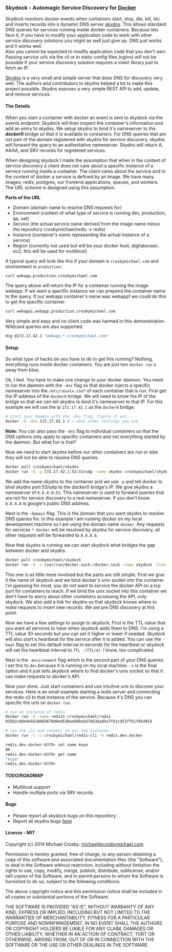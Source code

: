 ### Skydock - Automagic Service Discovery for [Docker](https://github.com/dotcloud/docker)


Skydock monitors docker events when containers start, stop, die, kill, etc and inserts records into a dynamic
DNS server [skydns](https://github.com/skynetservices/skydns).  This allows standard DNS queries for services
running inside docker containers.  Because lets face it, if you have to modify your application code to work
with other service discovery solutions you might as well just give up.  DNS just works and it works well.  
Also you cannot be expected to modify application code that you don't own.  Passing service urls via the
cli or in static config files (nginx) will not be possible if your service discovery solution requires
a client library just to fetch an IP.  


[Skydns](https://github.com/skynetservices/skydns) is a very small and simple server that does DNS for 
discovery very well.  The authors and contributors to skydns helped a lot to make this project possible.
Skydns exposes a very simple REST API to add, update, and remove services.


#### The Details

When you start a container with docker an event is sent to skydock via the events endpoint.  Skydock will
then inspect the container's information and add an entry to skydns.  We setup skydns to bind it's nameserver
to the **docker0** bridge so that it is available to containers.  For DNS queries that are not part of the 
domain registered with skydns for service discovery, skydns will forward the query to an authoritative nameserver.
Skydns will return A, AAAA, and SRV records for registered services.



When designing skydock I made the assumption that when in the context of service discovery a client does
not care about a specific instance of a service running inside a container.  The client cares about the 
service and in the context of docker a service is defined by an image.  We have many images; redis, postgres,
our frontend applications, queues, and workers.  The URL scheme is designed using this assumption.


**Parts of the URL**
* Domain (domain name to resolve DNS requests for)
* Environment (context of what type of service is running dev, production, qa, uat)
* Service (the actual service name derived from the image name minus the repository crosbymichael/redis -> redis)
* Instance (container's name representing the actual instance of a service)
* Region (currently not used but will be your docker host, digitalocean, ec2; this will be used for multihost)


A typical query will look like this if your domain is `crosbymichael.com` and environment is `production`:

```bash
curl webapp.production.crosbymichael.com
```

The query above will return the IP for a container running the image webapp.  If we want a specific instance
we can prepend the container name to the query.  If our webapp container's name was webapp1 we could do this 
to get the specific container.

```bash
curl webapp1.webapp.production.crosbymichael.com
```

Very simple and easy and no client code was harmed in this demonstration.  Wildcard queries are also supported.  

```bash
dig @172.17.42.1 "webapp.*.crosbymichael.com"
```


#### Setup

So what type of hacks do you have to do to get this running?  Nothing, everything runs inside docker containers.
You are just two `docker run` s away from bliss.


Ok, I lied.  You have to make one change to your docker daemon.  You need to run the daemon with the `-dns` flag so
that docker injects a specific nameserver into the `/etc/resolv.conf` of each container that is run.  First get the 
IP address of the `docker0` bridge.  We will need to know the IP of the bridge so that we can tell skydns to bind it's 
nameserver to that IP.  For this example we will use the ip `172.17.42.1` as the `docker0` bridge.


```bash
# start your daemon with the -dns flag, figure it out...
docker -d -dns 172.17.42.1 # + what other settings you use
```

**Note:**
You can also pass the `-dns` flag to individual containers so that the DNS options only apply to specific 
containers and not everything started by the daemon.  But what fun is that?

Now we need to start skydns before our other containers are run or else they will not be able to resolve DNS queries.

```bash
docker pull crosbymichael/skydns
docker run -d -p 172.17.42.1:53:53/udp -name skydns crosbymichael/skydns -nameserver 8.8.8.8:53 -domain docker
```

We add the name skydns to the container and we use `-p` and tell docker to bind skydns port 53/udp to the docker0 bridge's IP.
We give skydns a nameserver of `8.8.8.8:53`.  This nameserver is used to forward queries that are not for service discovery to a 
real nameserver.  If you don't know `8.8.8.8` is google's public DNS address.


Next is the `-domain` flag.  This is the domain that you want skydns to resolve DNS queries for.  In this example I am running 
docker on my local development machine so I am using the domain name `docker`.  Any requests for services `*.docker` will be 
resolved by skydns for service discovery, all other requests will be forwarded to `8.8.8.8`.


Now that skydns is running we can start skydock what bridges the gap between docker and skydns.


```bash
docker pull crosbymichael/skydock
docker run -d -v /var/run/docker.sock:/docker.sock -name skydock -link skydns:skydns crosbymichael/skydock -ttl 30 -environment dev -s /docker.sock -domain docker
```


This one is as little more involved but the parts are still simple.  First we give it the name of skydock and we bind docker's unix socket into the container.
I'm guessing for most, you do not want to service the docker API on a tcp port for containers to reach.  If we bind the unix socket into this container we don't 
have to worry about other containers accessing the API, only skydock.  We also add a link for skydns so that skydock knows where to make requests to insert 
new records.  We are pre DNS discovery at this point.


Now we have a few settings to assign to skydock.  First is the TTL value that you want all services to have when skydock adds them to DNS.  I'm using a
TTL value 30 seconds but you can set it higher or lower if needed.  Skydock will also start a heartbeat for the service after it is added.  You can use 
the `-beat` flag to set this default interval in seconds for the heartbeat or skydock will set the heartbeat interval to `TTL -(TTL/4)`.  I know, too 
complicated.


Next is the `-environment` flag which is the second part of your DNS queries.  I set this to `dev` because it is running on my local machine.  `-s` is 
the final option and it just tells skydock where to find docker's unix socket so that it can make requests to docker's API.


Now your done.  Just start containers and use intuitive urls to discover your services.  Here is an small example starting a redis server and connecting 
the redis-cli to that instance of the service.  Because it's DNS you can specific the urls on `docker run`.  


```bash
# run an instance of redis
docker run -d -name redis1 crosbymichael/redis
03582c0de0ebb10665678d6ed530ae98bebd7d63dad5e7fb1cd53ffb1f85d91d

# run the cli and connect to our new instance
docker run -t -i crosbymichael/redis-cli -h redis.dev.docker

redis.dev.docker:6379> set name koye
OK
redis.dev.docker:6379> get name
"koye"
redis.dev.docker:6379>

```


#### TODO/ROADMAP
* Multihost support
* Handle multiple ports via SRV records

#### Bugs
* Please report all skydock bugs on this repository
* Report all skydns bugs [here](https://github.com/skynetservices/skydns/issues?state=open)

#### License - MIT

Copyright (c) 2014 Michael Crosby. michael@crosbymichael.com

Permission is hereby granted, free of charge, to any person
obtaining a copy of this software and associated documentation 
files (the "Software"), to deal in the Software without 
restriction, including without limitation the rights to use, copy, 
modify, merge, publish, distribute, sublicense, and/or sell copies 
of the Software, and to permit persons to whom the Software is 
furnished to do so, subject to the following conditions:

The above copyright notice and this permission notice shall be 
included in all copies or substantial portions of the Software.

THE SOFTWARE IS PROVIDED "AS IS", WITHOUT WARRANTY OF ANY KIND,
EXPRESS OR IMPLIED,
INCLUDING BUT NOT LIMITED TO THE WARRANTIES OF MERCHANTABILITY, 
FITNESS FOR A PARTICULAR PURPOSE AND NONINFRINGEMENT. 
IN NO EVENT SHALL THE AUTHORS OR COPYRIGHT 
HOLDERS BE LIABLE FOR ANY CLAIM, 
DAMAGES OR OTHER LIABILITY, 
WHETHER IN AN ACTION OF CONTRACT, 
TORT OR OTHERWISE, 
ARISING FROM, OUT OF OR IN CONNECTION WITH 
THE SOFTWARE OR THE USE OR OTHER DEALINGS IN THE SOFTWARE.
